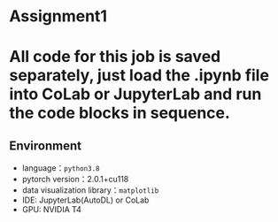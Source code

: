 # Assignment1
# All code for this job is saved separately, just load the .ipynb file into CoLab or JupyterLab and run the code blocks in sequence.
## Environment
* language：`python3.8`
* pytorch version：2.0.1+cu118
* data visualization library：`matplotlib`
* IDE: JupyterLab(AutoDL) or CoLab
* GPU: NVIDIA T4

